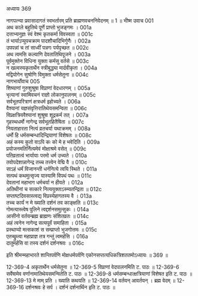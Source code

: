 अध्यायः 369

नागपत्न्या प्रवासादागतं स्वभर्तारम् प्रति ब्राह्मणवचननिवेदनम् ॥ 1 ॥
भीष्म उवाच 	001  
अथ काले बहुतिथे पूर्णे प्राप्तो भुजङ्गमः ।	001a  
दत्ताभ्यनुज्ञः स्वं वेश्म कृतकर्मा विवस्वता ॥	001c  
तं भार्याऽप्युपचक्राम पादशौचादिभिर्गुणैः ।	002a  
उपपन्नां च तां साध्वीं पन्नगः पर्यपृच्छत ॥	002c  
अथ त्वमसि कल्याणि देवतातिथिपूजने ।	003a  
पूर्वमुक्तेन विधिना युक्ता कर्मसु वर्तसे ॥	003c  
न खल्वस्यकृतार्थेन स्त्रीबुद्ध्या मार्दवीकृता ।	004a  
मद्वियोगेन सुश्रोणि विमुक्ता धर्मसेतुना ॥	004c  
नागभार्योवाच 	005  
शिष्याणां गुरुशुश्रूषा विप्राणां वेदधारणम् ।	005a  
भृत्यानां स्वामिवचनं राज्ञो लोकानुपालनम् ॥	005c  
सर्वभूतपरित्राणं क्षत्रधर्म इहोच्यते ।	006a  
वैश्यानां यज्ञसंवृत्तिरातिथेयसमन्विता ॥	006c  
विप्रक्षत्रियवैश्यानां शुश्रूषा शूद्रकर्म तत् ।	007a  
गृहस्थधर्मो नागेन्द्र सर्वभूतहितैषिता ॥	007c  
नियताहारता नित्यं व्रतचर्या यथाक्रमम् ।	008a  
धर्मो हि धर्मसम्बन्धादिन्द्रियाणां विशेषतः ॥	008c  
अहं कस्य कुतो वाऽपि कः को मे ह भवेदिति ।	009a  
प्रयोजनमतिर्नित्यमेवं मोक्षाश्रमे वसेत् ॥	009c  
पतिव्रतात्वं भार्यायाः परमो धर्म उच्यते ।	010a  
तवोपदेशान्नागेन्द्र तच्च तत्त्वेन वेद्मि वै ॥	010c  
साऽहं धर्मं विजानन्ती धर्ननित्ये त्वयि स्थिते ।	011a  
सत्पथं कथमुत्सृज्य यास्यामि विपथं पथः ॥	011c  
देवतानां महाभाग धर्मचर्या न हीयते ।	012a  
अतिथीनां च सत्कारे नित्ययुक्ताऽस्म्यतन्द्रिता ॥	012c  
सप्ताष्टदिवसास्त्वद्य विप्रस्येहागतस्य वै ।	013a  
तच्च कार्यं न मे ख्याति दर्शनं तव काङ्क्षति ॥	013c  
गोमत्यास्त्वेष पुलिने त्वद्दर्शनसमुत्सुकः ।	014a  
आसीनो वर्तयन्ब्रह्म ब्राह्मणः संशितव्रतः ॥	014c  
अहं त्वनेन नागेन्द्र सत्यपूर्वं समाहिता ।	015a  
प्रस्थाप्यो मत्सकाशं स सम्प्राप्तो भुजगोत्तमः ॥	015c  
एतच्छ्रुत्वा महाप्राज्ञ तत्र गन्तुं त्वमर्हसि ।	016a  
दातुमर्हसि वा तस्य दर्शनं दर्शनश्रवः ॥ 	016c  

इति श्रीमन्महाभारते शान्तिपर्वणि मोक्षधर्मपर्वणि एकोनसप्तत्यधिकत्रिशततमोऽध्यायः ॥ 369 ॥

12-369-4 अकृतार्थेन धर्मसेतुना ॥ 12-369-5 विप्राणां वेदपालनमिति ट. पाठः ॥ 12-369-6 सर्वेषामेव वर्णानामातिथेयसमन्वितेति ट. पाठः ॥ 12-369-8 धर्मसम्बन्धात्क्षत्रियाणां विशेषत इति ट. पाठः ॥ 12-369-13 मे माम् प्रति । ख्याति कथयति ॥ 12-369-14 वर्तयन् आवर्तयन् । ब्रह्म वेदम् ॥ 12-369-16 दर्शनश्रवः हे सर्प । दर्शनं दर्शनार्थिन इति ट. पाठः ॥
